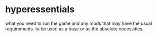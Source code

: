 # hyperessentials
what you need to run the game and any mods that may have the usual requirements. to be used as a base or as the absolute necessities.
